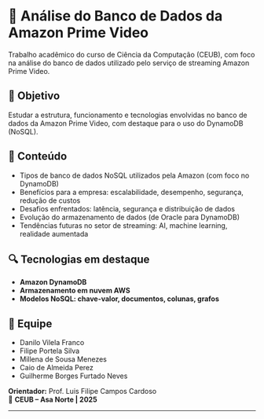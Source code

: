 # 🎥 Análise do Banco de Dados da Amazon Prime Video

Trabalho acadêmico do curso de Ciência da Computação (CEUB), com foco na análise do banco de dados utilizado pelo serviço de streaming Amazon Prime Video.

## 🎯 Objetivo

Estudar a estrutura, funcionamento e tecnologias envolvidas no banco de dados da Amazon Prime Video, com destaque para o uso do DynamoDB (NoSQL).

## 📌 Conteúdo

- Tipos de banco de dados NoSQL utilizados pela Amazon (com foco no DynamoDB)
- Benefícios para a empresa: escalabilidade, desempenho, segurança, redução de custos
- Desafios enfrentados: latência, segurança e distribuição de dados
- Evolução do armazenamento de dados (de Oracle para DynamoDB)
- Tendências futuras no setor de streaming: AI, machine learning, realidade aumentada

## 🔍 Tecnologias em destaque

- **Amazon DynamoDB**  
- **Armazenamento em nuvem AWS**  
- **Modelos NoSQL: chave-valor, documentos, colunas, grafos**

## 👥 Equipe

- Danilo Vilela Franco  
- Filipe Portela Silva  
- Millena de Sousa Menezes  
- Caio de Almeida Perez  
- Guilherme Borges Furtado Neves  

**Orientador:** Prof. Luis Filipe Campos Cardoso  
📍 **CEUB – Asa Norte | 2025**

---
